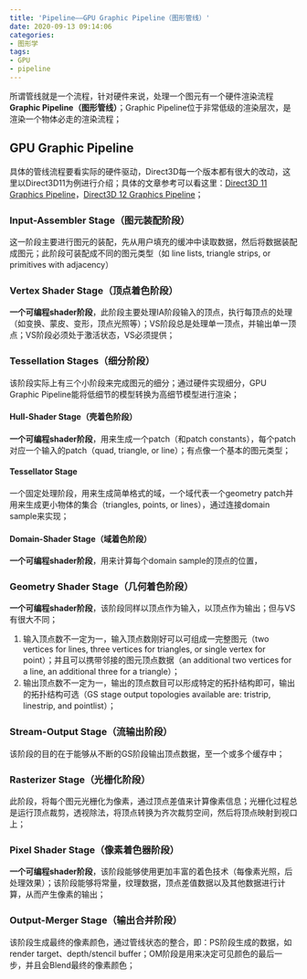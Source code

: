 ```yaml
---
title: 'Pipeline——GPU Graphic Pipeline（图形管线）'
date: 2020-09-13 09:14:06
categories:
- 图形学
tags: 
- GPU
- pipeline
---
```

所谓管线就是一个流程，针对硬件来说，处理一个图元有一个硬件渲染流程**Graphic Pipeline（图形管线）**；Graphic Pipeline位于非常低级的渲染层次，是渲染一个物体必走的渲染流程；
<!--more-->

## GPU Graphic Pipeline

具体的管线流程要看实际的硬件驱动，Direct3D每一个版本都有很大的改动，这里以Direct3D11为例进行介绍；具体的文章参考可以看这里：[Direct3D 11 Graphics Pipeline](https://docs.microsoft.com/en-us/windows/win32/direct3d11/overviews-direct3d-11-graphics-pipeline)，[Direct3D 12 Graphics Pipeline](https://docs.microsoft.com/en-us/windows/win32/direct3d12/pipelines-and-shaders-with-directx-12)；

### Input-Assembler Stage（图元装配阶段）

这一阶段主要进行图元的装配，先从用户填充的缓冲中读取数据，然后将数据装配成图元；此阶段可装配成不同的图元类型（如 line lists, triangle strips, or primitives with adjacency）

### Vertex Shader Stage（顶点着色阶段）

**一个可编程shader阶段**，此阶段主要处理IA阶段输入的顶点，执行每顶点的处理（如变换、蒙皮、变形，顶点光照等）；VS阶段总是处理单一顶点，并输出单一顶点；VS阶段必须处于激活状态，VS必须提供；

### Tessellation Stages（细分阶段）

该阶段实际上有三个小阶段来完成图元的细分；通过硬件实现细分，GPU Graphic Pipeline能将低细节的模型转换为高细节模型进行渲染；

#### Hull-Shader Stage（壳着色阶段）

**一个可编程shader阶段**，用来生成一个patch（和patch constants），每个patch对应一个输入的patch（quad, triangle, or line）；有点像一个基本的图元类型；

#### Tessellator Stage

一个固定处理阶段，用来生成简单格式的域，一个域代表一个geometry patch并用来生成更小物体的集合（triangles, points, or lines），通过连接domain sample来实现；

#### Domain-Shader Stage（域着色阶段）

**一个可编程shader阶段**，用来计算每个domain sample的顶点的位置，

### Geometry Shader Stage（几何着色阶段）

**一个可编程shader阶段**，该阶段同样以顶点作为输入，以顶点作为输出；但与VS有很大不同；

1. 输入顶点数不一定为一，输入顶点数刚好可以可组成一完整图元（two vertices for lines, three vertices for triangles, or single vertex for point）；并且可以携带邻接的图元顶点数据（an additional two vertices for a line, an additional three for a triangle）；
2. 输出顶点数不一定为一，输出的顶点数目可以形成特定的拓扑结构即可，输出的拓扑结构可选（GS stage output topologies available are: tristrip, linestrip, and pointlist）；

### Stream-Output Stage（流输出阶段）

该阶段的目的在于能够从不断的GS阶段输出顶点数据，至一个或多个缓存中；

### Rasterizer Stage（光栅化阶段）

此阶段，将每个图元光栅化为像素，通过顶点差值来计算像素信息；光栅化过程总是运行顶点裁剪，透视除法，将顶点转换为齐次裁剪空间，然后将顶点映射到视口上；

### Pixel Shader Stage（像素着色器阶段）

**一个可编程shader阶段**，该阶段能够使用更加丰富的着色技术（每像素光照，后处理效果）；该阶段能够将常量，纹理数据，顶点差值数据以及其他数据进行计算，从而产生像素的输出；

### Output-Merger Stage（输出合并阶段）

该阶段生成最终的像素颜色，通过管线状态的整合，即：PS阶段生成的数据，如render target、depth/stencil buffer；OM阶段是用来决定可见颜色的最后一步，并且会Blend最终的像素颜色；
